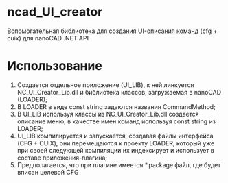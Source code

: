 # ncad_UI_creator
Вспомогательная библиотека для создания UI-описания команд (cfg + cuix) для nanoCAD .NET API


# Использование

1. Создается отдельное приложение (UI_LIB), к ней линкуется NC_UI_Creator_Lib.dll и библиотека классов, загружаемая в nanoCAD (LOADER);
2. В LOADER в виде const string задаются названия CommandMethod;
3. В UI_LIB используя классы из NC_UI_Creator_Lib.dll создается описание меню, в качестве имен команд используя const string из LOADER;
4. UI_LIB компилируется и запускается, создавая файлы интерфейса (CFG + CUIX), они перемещаются к проекту LOADER, который уже при своей следующей компиляции их индексирует и использует в составе приложения-плагина;
5. Предполагается, что при плагине имеется \*.package файл, где будет вписан целевой CFG


